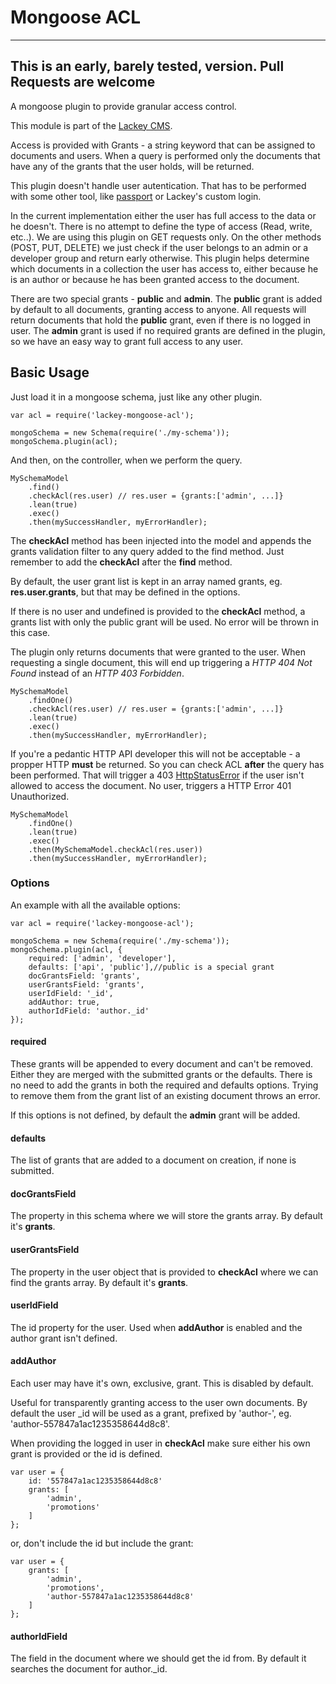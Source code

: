 # Mongoose ACL
----
**This is an early, barely tested, version. Pull Requests are welcome**
----

A mongoose plugin to provide granular access control. 

This module is part of the [Lackey CMS](https://lackey.io).

Access is provided with Grants - a string keyword that can be assigned to documents and users. When a query is performed only the documents that have any of the grants that the user holds, will be returned. 

This plugin doesn't handle user autentication. That has to be performed with some other tool, like [passport](https://www.npmjs.com/package/passport) or Lackey's custom login. 

In the current implementation either the user has full access to the data or he doesn't. There is no attempt to define the type of access (Read, write, etc..). We are using this plugin on GET requests only. On the other methods (POST, PUT, DELETE) we just check if the user belongs to an admin or a developer group and return early otherwise. This plugin helps determine which documents in a collection the user has access to, either because he is an author or because he has been granted access to the document.

There are two special grants - **public** and **admin**. The **public** grant is added by default to all documents, granting access to anyone. All requests will return documents that hold the **public** grant, even if there is no logged in user. The **admin** grant is used if no required grants are defined in the plugin, so we have an easy way to grant full access to any user.

## Basic Usage
Just load it in a mongoose schema, just like any other plugin.

```
var acl = require('lackey-mongoose-acl');

mongoSchema = new Schema(require('./my-schema'));
mongoSchema.plugin(acl);
```

And then, on the controller, when we perform the query.

``` 
MySchemaModel
	.find()
	.checkAcl(res.user) // res.user = {grants:['admin', ...]}
	.lean(true)
	.exec()
	.then(mySuccessHandler, myErrorHandler);
```

The **checkAcl** method has been injected into the model and appends the grants validation filter to any query added to the find method. Just remember to add the **checkAcl** after the **find** method.

By default, the user grant list is kept in an array named grants, eg. **res.user.grants**, but that may be defined in the options. 

If there is no user and undefined is provided to the **checkAcl** method, a grants list with only the public grant will be used. No error will be thrown in this case. 

The plugin only returns documents that were granted to the user. When requesting a single document, this will end up triggering a *HTTP 404 Not Found* instead of an *HTTP 403 Forbidden*.

``` 
MySchemaModel
	.findOne()
	.checkAcl(res.user) // res.user = {grants:['admin', ...]}
	.lean(true)
	.exec()
	.then(mySuccessHandler, myErrorHandler);
```

If you're a pedantic HTTP API developer this will not be acceptable - a propper HTTP **must** be returned. So you can check ACL **after** the query has been performed. That will trigger a 403 [HttpStatusError](https://www.npmjs.com/package/common-errors#httpstatus) if the user isn't allowed to access the document. No user, triggers a HTTP Error 401 Unauthorized.

``` 
MySchemaModel
	.findOne()
	.lean(true)
	.exec()
	.then(MySchemaModel.checkAcl(res.user))
	.then(mySuccessHandler, myErrorHandler);
```

### Options

An example with all the available options:

```
var acl = require('lackey-mongoose-acl');

mongoSchema = new Schema(require('./my-schema'));
mongoSchema.plugin(acl, {
    required: ['admin', 'developer'],
    defaults: ['api', 'public'],//public is a special grant
    docGrantsField: 'grants',
    userGrantsField: 'grants',
    userIdField: '_id',
    addAuthor: true,
    authorIdField: 'author._id'
});
```

#### required
These grants will be appended to every document and can't be removed. Either they are merged with the submitted grants or the defaults. There is no need to add the grants in both the required and defaults options. Trying to remove them from the grant list of an existing document throws an error. 

If this options is not defined, by default the **admin** grant will be added.

#### defaults 
The list of grants that are added to a document on creation, if none is submitted.

#### docGrantsField
The property in this schema where we will store the grants array. By default it's **grants**.

#### userGrantsField
The property in the user object that is provided to **checkAcl** where we can find the grants array. By default it's **grants**.

#### userIdField
The id property for the user. Used when **addAuthor** is enabled and the author grant isn't defined.

#### addAuthor
Each user may have it's own, exclusive, grant. This is disabled by default.

Useful for transparently granting access to the user own documents. By default the user _id will be used as a grant, prefixed by 'author-', eg. 'author-557847a1ac1235358644d8c8'.

When providing the logged in user in **checkAcl** make sure either his own grant is provided or the id is defined.

```
var user = {
	id: '557847a1ac1235358644d8c8'
	grants: [
		'admin', 
		'promotions'
	]
};
```

or, don't include the id but include the grant:

```
var user = {
	grants: [
		'admin', 
		'promotions',
		'author-557847a1ac1235358644d8c8'
	]
};
```

#### authorIdField
The field in the document where we should get the id from. By default it searches the document for author._id.



